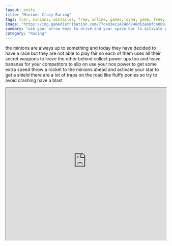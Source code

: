 ```yaml
---
layout: posts
title: "Minions Crazy Racing"
tags: [car, minions, obstacles, free, online, games, oyna, game, free, games, play, play, games]
image: "https://img.gamedistribution.com/77c493ec14246d748db3ee8fce0092db.jpg"
summary: "use your arrow keys to drive and your space bar to activate power ups  free online games oyna game free games play play games"
category: "Racing"
---
```


the minions are always up to something and today they have decided to have a race but they are not able to play fair so each of them uses all their secret weapons to leave the other behind collect power ups too and leave bananas for your competitors to slip on use your nos power to get some extra speed throw a rocket to the minions ahead and activate your star to get a shield there are a lot of traps on the road like fluffy ponies so try to avoid crashing have a blast

<iframe width="100%" height="480px;" src="https://flash.gamedistribution.com?game=77c493ec14246d748db3ee8fce0092db"></iframe>